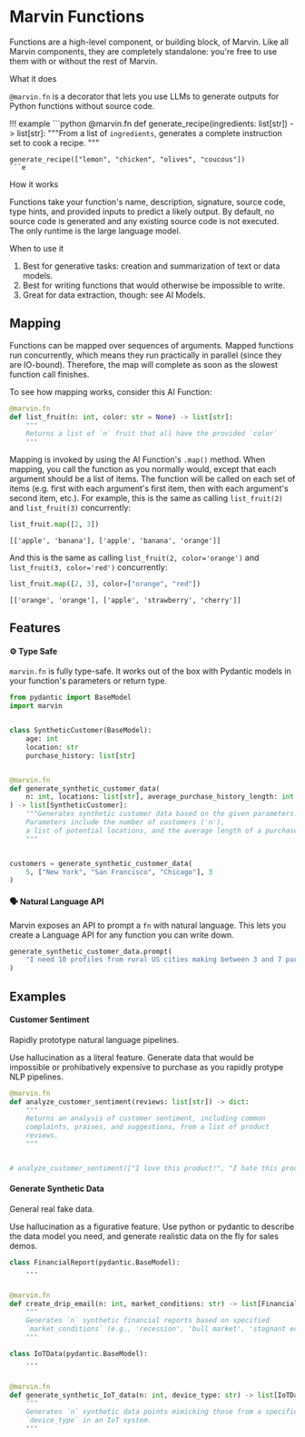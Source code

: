 # Marvin Functions

Functions are a high-level component, or building block, of Marvin. Like all Marvin components, they are completely standalone: you're free to use them with or without the rest of Marvin.

<div class="admonition abstract">
  <p class="admonition-title">What it does</p>
  <p>
    <code>@marvin.fn</code> is a decorator that lets you use LLMs to generate outputs for Python functions without source code.
  </p>
</div>

!!! example 
    ```python
    @marvin.fn
    def generate_recipe(ingredients: list[str]) -> list[str]:
        """From a list of `ingredients`, generates a
        complete instruction set to cook a recipe.
        """


    generate_recipe(["lemon", "chicken", "olives", "coucous"])
    ```e

<div class="admonition info">
  <p class="admonition-title">How it works</p>
  <p>
    Functions take your function's name, description, signature, source code, type hints, and provided inputs to predict a likely output. By default, no source code is generated and any existing source code is not executed. The only runtime is the large language model.
  </p>
</div>

<div class="admonition tip">
  <p class="admonition-title">When to use it</p>
  <p>
    <ol>
    <li> Best for generative tasks: creation and summarization of text or data models.
    <li> Best for writing functions that would otherwise be impossible to write.
    <li> Great for data extraction, though: see AI Models.
    </ol>
  </p>
</div>

## Mapping

Functions can be mapped over sequences of arguments. Mapped functions run concurrently, which means they run practically in parallel (since they are IO-bound). Therefore, the map will complete as soon as the slowest function call finishes.

To see how mapping works, consider this AI Function:


```python
@marvin.fn
def list_fruit(n: int, color: str = None) -> list[str]:
    """
    Returns a list of `n` fruit that all have the provided `color`
    """
```

Mapping is invoked by using the AI Function's `.map()` method. When mapping, you call the function as you normally would, except that each argument should be a list of items. The function will be called on each set of items (e.g. first with each argument's first item, then with each argument's second item, etc.). For example, this is the same as calling `list_fruit(2)` and `list_fruit(3)` concurrently:


```python
list_fruit.map([2, 3])
```




    [['apple', 'banana'], ['apple', 'banana', 'orange']]



And this is the same as calling `list_fruit(2, color='orange')` and `list_fruit(3, color='red')` concurrently:


```python
list_fruit.map([2, 3], color=["orange", "red"])
```




    [['orange', 'orange'], ['apple', 'strawberry', 'cherry']]



## Features
#### ⚙️ Type Safe

`marvin.fn` is fully type-safe. It works out of the box with Pydantic models in your function's parameters or return type.


```python
from pydantic import BaseModel
import marvin


class SyntheticCustomer(BaseModel):
    age: int
    location: str
    purchase_history: list[str]


@marvin.fn
def generate_synthetic_customer_data(
    n: int, locations: list[str], average_purchase_history_length: int
) -> list[SyntheticCustomer]:
    """Generates synthetic customer data based on the given parameters.
    Parameters include the number of customers ('n'),
    a list of potential locations, and the average length of a purchase history.
    """


customers = generate_synthetic_customer_data(
    5, ["New York", "San Francisco", "Chicago"], 3
)
```

#### 🗣️ Natural Language API

Marvin exposes an API to prompt a `fn` with natural language. This lets you create a Language API for any function you can write down.


```python
generate_synthetic_customer_data.prompt(
    "I need 10 profiles from rural US cities making between 3 and 7 purchases"
)
```


## Examples

#### Customer Sentiment

<div class="admonition tip">
  <p class="admonition-title">Rapidly prototype natural language pipelines.</p>
  <p>
    Use hallucination as a literal feature. Generate data that would be impossible
    or prohibatively expensive to purchase as you rapidly protype NLP pipelines. 
  </p>
</div>



```python
@marvin.fn
def analyze_customer_sentiment(reviews: list[str]) -> dict:
    """
    Returns an analysis of customer sentiment, including common
    complaints, praises, and suggestions, from a list of product
    reviews.
    """


# analyze_customer_sentiment(["I love this product!", "I hate this product!"])
```

#### Generate Synthetic Data

<div class="admonition tip">
  <p class="admonition-title">General real fake data.</p>
  <p>
    Use hallucination as a figurative feature. Use python or pydantic
    to describe the data model you need, and generate realistic data on the fly 
    for sales demos.
  </p>
</div>


```python
class FinancialReport(pydantic.BaseModel):
    ...


@marvin.fn
def create_drip_email(n: int, market_conditions: str) -> list[FinancialReport]:
    """
    Generates `n` synthetic financial reports based on specified
    `market_conditions` (e.g., 'recession', 'bull market', 'stagnant economy').
    """
```


```python
class IoTData(pydantic.BaseModel):
    ...


@marvin.fn
def generate_synthetic_IoT_data(n: int, device_type: str) -> list[IoTData]:
    """
    Generates `n` synthetic data points mimicking those from a specified
    `device_type` in an IoT system.
    """
```
